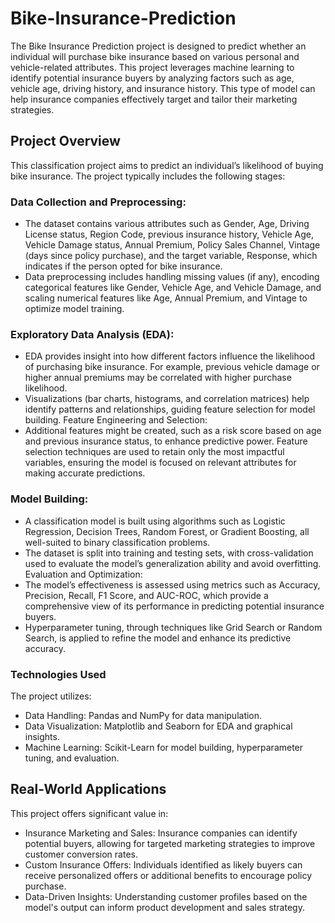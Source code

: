 # Bike-Insurance-Prediction
The Bike Insurance Prediction project is designed to predict whether an individual will purchase bike insurance based on various personal and vehicle-related attributes. This project leverages machine learning to identify potential insurance buyers by analyzing factors such as age, vehicle age, driving history, and insurance history. This type of model can help insurance companies effectively target and tailor their marketing strategies.

## Project Overview
This classification project aims to predict an individual’s likelihood of buying bike insurance. The project typically includes the following stages:

### Data Collection and Preprocessing:
* The dataset contains various attributes such as Gender, Age, Driving License status, Region Code, previous insurance history, Vehicle Age, Vehicle Damage status, Annual Premium, Policy Sales Channel, Vintage (days since policy purchase), and the target variable, Response, which indicates if the person opted for bike insurance.
* Data preprocessing includes handling missing values (if any), encoding categorical features like Gender, Vehicle Age, and Vehicle Damage, and scaling numerical features like Age, Annual Premium, and Vintage to optimize model training.

### Exploratory Data Analysis (EDA):
* EDA provides insight into how different factors influence the likelihood of purchasing bike insurance. For example, previous vehicle damage or higher annual premiums may be correlated with higher purchase likelihood.
* Visualizations (bar charts, histograms, and correlation matrices) help identify patterns and relationships, guiding feature selection for model building.
Feature Engineering and Selection:
* Additional features might be created, such as a risk score based on age and previous insurance status, to enhance predictive power.
Feature selection techniques are used to retain only the most impactful variables, ensuring the model is focused on relevant attributes for making accurate predictions.

### Model Building:
* A classification model is built using algorithms such as Logistic Regression, Decision Trees, Random Forest, or Gradient Boosting, all well-suited to binary classification problems.
* The dataset is split into training and testing sets, with cross-validation used to evaluate the model’s generalization ability and avoid overfitting.
Evaluation and Optimization:
* The model’s effectiveness is assessed using metrics such as Accuracy, Precision, Recall, F1 Score, and AUC-ROC, which provide a comprehensive view of its performance in predicting potential insurance buyers.
* Hyperparameter tuning, through techniques like Grid Search or Random Search, is applied to refine the model and enhance its predictive accuracy.

### Technologies Used
The project utilizes:

* Data Handling: Pandas and NumPy for data manipulation.
* Data Visualization: Matplotlib and Seaborn for EDA and graphical insights.
* Machine Learning: Scikit-Learn for model building, hyperparameter tuning, and evaluation.

## Real-World Applications
This project offers significant value in:

* Insurance Marketing and Sales: Insurance companies can identify potential buyers, allowing for targeted marketing strategies to improve customer conversion rates.
* Custom Insurance Offers: Individuals identified as likely buyers can receive personalized offers or additional benefits to encourage policy purchase.
* Data-Driven Insights: Understanding customer profiles based on the model's output can inform product development and sales strategy.
